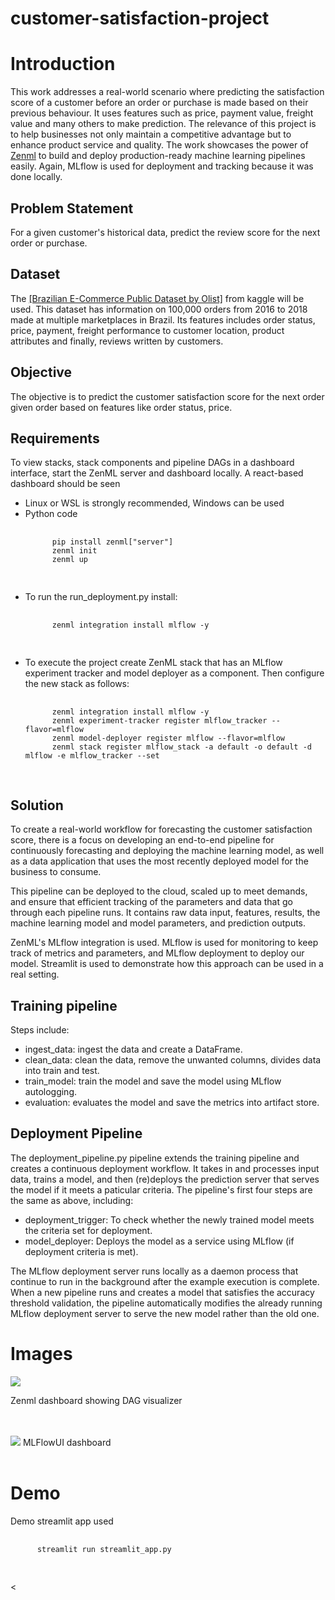 # customer-satisfaction-project

<h1>Introduction</h1>
<p>This work addresses a real-world scenario where predicting the satisfaction score of a customer before an order or purchase is made based on their previous behaviour. It uses features such as price, payment value, freight value and many others to make prediction. The relevance of this project is to help businesses not only maintain a competitive advantage but to enhance product service and quality. The work showcases the power of <a href="https://zenml.io/">Zenml</a> to build and deploy production-ready machine learning pipelines easily. Again, MLflow is used for deployment and tracking because it was done locally.</p> 
<h2>Problem Statement</h2>
<p>For a given customer's historical data, predict the review score for the next order or purchase.</p>
<h2>Dataset</h2>
The <a href="https://www.kaggle.com/datasets/olistbr/brazilian-ecommerce">[Brazilian E-Commerce Public Dataset by Olist]</a> from kaggle will be used. This dataset has information on 100,000 orders from 2016 to 2018 made at multiple marketplaces in Brazil. Its features includes order status, price, payment, freight performance to customer location, product attributes and finally, reviews written by customers.
<h2>Objective</h2>
The objective is to predict the customer satisfaction score for the next order given order based on features like order status, price.
<h2>Requirements</h2>
<p>To view stacks, stack components and pipeline DAGs in a dashboard interface, start the ZenML server and dashboard locally. A react-based dashboard should be seen</p>
<ul>
  <li>Linux or WSL is strongly recommended, Windows can be used </li>
  <li>Python code</li>
  <div class="compact-code-container">
  <pre>
    <code>
      pip install zenml["server"]
      zenml init
      zenml up
    </code>
  </pre>
</div>
<li>To run the run_deployment.py install:</li>
<div class="code-container">
  <pre>
    <code>
      zenml integration install mlflow -y
    </code>
  </pre>
</div>
<li>To execute the project create ZenML stack that has an MLflow experiment tracker and model deployer as a component. Then configure the new stack as follows: </li>
  <div class="code-container">
  <pre>
    <code>
      zenml integration install mlflow -y
      zenml experiment-tracker register mlflow_tracker --flavor=mlflow
      zenml model-deployer register mlflow --flavor=mlflow
      zenml stack register mlflow_stack -a default -o default -d mlflow -e mlflow_tracker --set
    </code>
  </pre>
</div>
</ul>
<h2>Solution</h2>
<p>To create a real-world workflow for forecasting the customer satisfaction score, there is a focus on developing an end-to-end pipeline for continuously forecasting and deploying the machine learning model, as well as a data application that uses the most recently deployed model for the business to consume.
<p>This pipeline can be deployed to the cloud, scaled up to meet demands, and ensure that efficient tracking of the parameters and data that go through each pipeline runs. It contains raw data input, features, results, the machine learning model and model parameters, and prediction outputs. 
</p>
<p>ZenML's MLflow integration is used. MLflow is used for monitoring to keep track of metrics and parameters, and MLflow deployment to deploy our model. Streamlit is used to demonstrate how this approach can be used in a real setting.
</p>
<h2>Training pipeline</h2>
<p>Steps include:</p>
<ul>
<li> ingest_data: ingest the data and create a DataFrame.</li>
<li>clean_data: clean the data, remove the unwanted columns, divides data into train and test.</li>
<li>train_model: train the model and save the model using MLflow autologging.</li>
<li>evaluation: evaluates the model and save the metrics into artifact store.</li>
</ul>
<h2>Deployment Pipeline</h2>
<p>The deployment_pipeline.py pipeline extends the training pipeline and creates a continuous deployment workflow. It takes in and processes input data, trains a model, and then (re)deploys the prediction server that serves the model if it meets a paticular criteria.  The pipeline's first four steps are the same as above, including:
</p>
<ul>
  <li>deployment_trigger: To check whether the newly trained model meets the criteria set for deployment.</li>
<li>model_deployer: Deploys the model as a service using MLflow (if deployment criteria is met).</li>
</ul>
<p>The MLflow deployment server runs locally as a daemon process that continue to run in the background after the example execution is complete. When a new pipeline runs and creates a model that satisfies the accuracy threshold validation, the pipeline automatically modifies the already running MLflow deployment server to serve the new model rather than the old one.
</p>
<h1>Images</h1>
<img src="https://github.com/Aaron-k12/customer-satisfaction-project/assets/107159092/0fd18590-487d-4173-b304-cac7456ff03e">
<p> Zenml dashboard showing DAG visualizer</p>
<br><br>
<img src="https://github.com/Aaron-k12/customer-satisfaction-project/assets/107159092/ae0b8cd9-cf41-4b93-8ac8-e62491a121a4">

<caption>MLFlowUI dashboard</caption>
<br><br>

<h1>Demo</h1>
<p>Demo streamlit app used</p>
<div class="code-container">
  <pre>
    <code>
      streamlit run streamlit_app.py
    </code>
  </pre>
</div>
<




